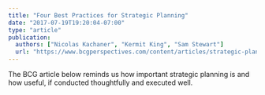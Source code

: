 ```yaml
---
title: "Four Best Practices for Strategic Planning"
date: "2017-07-19T19:20:04-07:00"
type: "article"
publication:
  authors: ["Nicolas Kachaner", "Kermit King", "Sam Stewart"]
  url: "https://www.bcgperspectives.com/content/articles/strategic-planning-business-unit-strategy-four-best-practices-strategic-planning"
---
```

The BCG article below reminds us how important strategic planning is and how useful, if conducted thoughtfully and executed well.
